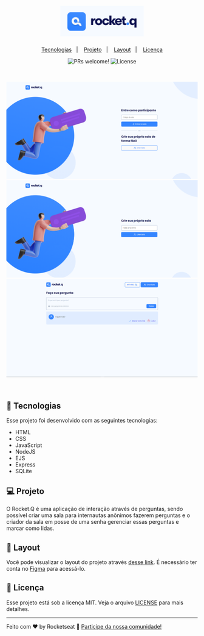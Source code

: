 <h1 align="center">
  <img alt="Rocket.Q" title="Rocket.Q" src="https://github.com/viniciusmarquezaninelo/rocket.q/blob/main/rocketq.png" width="220px" />
</h1>

<p align="center">
  <a href="#-tecnologias">Tecnologias</a>&nbsp;&nbsp;&nbsp;|&nbsp;&nbsp;&nbsp;
  <a href="#-projeto">Projeto</a>&nbsp;&nbsp;&nbsp;|&nbsp;&nbsp;&nbsp;
  <a href="#-layout">Layout</a>&nbsp;&nbsp;&nbsp;|&nbsp;&nbsp;&nbsp;
  <a href="#memo-licença">Licença</a>
</p>

<p align="center">
 <img src="https://img.shields.io/static/v1?label=PRs&message=welcome&color=49AA26&labelColor=000000" alt="PRs welcome!" />

  <img alt="License" src="https://img.shields.io/static/v1?label=license&message=MIT&color=49AA26&labelColor=000000">
</p>

<br>
<p align="center"> 
<img src="imagem-home.png" width="600">
<img src="imagem-criar-sala.png" width="600">
<img src="imagem-perguntas.png" width="600">
</p><br />

## 🚀 Tecnologias

Esse projeto foi desenvolvido com as seguintes tecnologias:

- HTML
- CSS
- JavaScript
- NodeJS
- EJS
- Express
- SQLite

## 💻 Projeto

O Rocket.Q é uma aplicação de interação através de perguntas, sendo possível criar uma sala para internautas anônimos fazerem perguntas e o criador da sala em posse de uma senha gerenciar essas perguntas e marcar como lidas.

## 🔖 Layout

Você pode visualizar o layout do projeto através [desse link](https://www.figma.com/file/vp3iFfd1ohCbHyDX9jCiQi/Roquet.q). É necessário ter conta no [Figma](https://figma.com) para acessá-lo.

## :memo: Licença

Esse projeto está sob a licença MIT. Veja o arquivo [LICENSE](.github/LICENSE.md) para mais detalhes.

---

Feito com ♥ by Rocketseat :wave: [Participe da nossa comunidade!](https://discordapp.com/invite/gCRAFhc)
